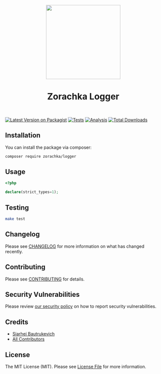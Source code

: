<p align="center">
    <a href="https://github.com/zorachka" target="_blank">
        <img src="https://avatars0.githubusercontent.com/u/86768962" height="240px">
    </a>
    <h1 align="center">Zorachka Logger</h1>
    <br>
</p>

[![Latest Version on Packagist](https://img.shields.io/packagist/v/zorachka/logger.svg?style=flat-square)](https://packagist.org/packages/zorachka/logger)
[![Tests](https://github.com/zorachka/logger/actions/workflows/test.yml/badge.svg?branch=main)](https://github.com/zorachka/logger/actions/workflows/test.yml)
[![Analysis](https://github.com/zorachka/logger/actions/workflows/analyse.yml/badge.svg?branch=main)](https://github.com/zorachka/logger/actions/workflows/analyse.yml)
[![Total Downloads](https://img.shields.io/packagist/dt/zorachka/logger.svg?style=flat-square)](https://packagist.org/packages/zorachka/logger)
## Installation

You can install the package via composer:

```bash
composer require zorachka/logger
```

## Usage

```php
<?php

declare(strict_types=1);

```

## Testing

```bash
make test
```

## Changelog

Please see [CHANGELOG](CHANGELOG.md) for more information on what has changed recently.

## Contributing

Please see [CONTRIBUTING](.github/CONTRIBUTING.md) for details.

## Security Vulnerabilities

Please review [our security policy](../../security/policy) on how to report security vulnerabilities.

## Credits

- [Siarhei Bautrukevich](https://github.com/bautrukevich)
- [All Contributors](../../contributors)

## License

The MIT License (MIT). Please see [License File](LICENSE.md) for more information.
